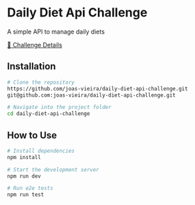 # Daily Diet Api Challenge

A simple API to manage daily diets

[🔗 Challenge Details](https://efficient-sloth-d85.notion.site/Desafio-02-be7cdb37aaf74ba898bc6336427fa410)

## Installation

```bash
# Clone the repository
https://github.com/joas-vieira/daily-diet-api-challenge.git
git@github.com:joas-vieira/daily-diet-api-challenge.git

# Navigate into the project folder
cd daily-diet-api-challenge
```

## How to Use

```bash
# Install dependencies
npm install

# Start the development server
npm run dev

# Run e2e tests
npm run test
```
